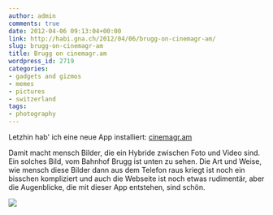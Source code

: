 ```yaml
---
author: admin
comments: true
date: 2012-04-06 09:13:04+00:00
link: http://habi.gna.ch/2012/04/06/brugg-on-cinemagr-am/
slug: brugg-on-cinemagr-am
title: Brugg on cinemagr.am
wordpress_id: 2719
categories:
- gadgets and gizmos
- memes
- pictures
- switzerland
tags:
- photography
---
```


Letzhin hab' ich eine neue App installiert: [cinemagr.am](http://itunes.apple.com/app/cinemagram/id487225881?mt=8)




Damit macht mensch Bilder, die ein Hybride zwischen Foto und Video sind. Ein solches Bild, vom Bahnhof Brugg ist unten zu sehen. Die Art und Weise, wie mensch diese Bilder dann aus dem Telefon raus kriegt ist noch ein bisschen kompliziert und auch die Webseite ist noch etwas rudimentär, aber die Augenblicke, die mit dieser App entstehen, sind schön.




[![](http://cinemagr.am/uploads/2245579.gif)](http://cinemagr.am/show/2245579)  

